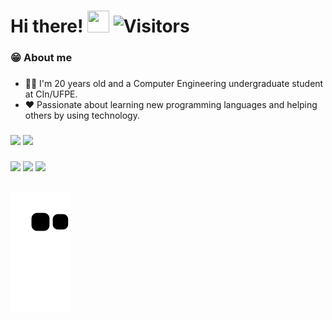 # Hi there! <img src="https://media2.giphy.com/avatars/danielfigueirdo/mR5uHXLuePGT.gif" height="35px" width="35px"/> ![Visitors](https://visitor-badge.glitch.me/badge?page_id=mateuseap.mateuseap)

### 😁 About me

##### 
- 👨‍💻 I'm 20 years old and a Computer Engineering undergraduate student at CIn/UFPE. 
- ❤ Passionate about learning new programming languages and helping others by using technology. 

### 

<div>
  <img height="180em" src="https://github-readme-stats.vercel.app/api?username=mateuseap&theme=dracula&show_icons=true&count_private=true"/>
  <img height="180em" src="https://github-readme-stats.vercel.app/api/top-langs/?username=mateuseap&layout=compact&theme=dracula&langs_count=16&hide=Jupyter Notebook"/>
</div>
 
### 

<div> 
  <a href="https://www.linkedin.com/in/mateuseliasdeandradepereira/" target="_blank"><img src="https://img.shields.io/badge/-LinkedIn-%230077B5?style=for-the-badge&logo=linkedin&logoColor=white"></a> 
  <a href = "mailto: meap@cin.ufpe.br"><img src="https://img.shields.io/badge/-Gmail-%23EA4335?style=for-the-badge&logo=gmail&logoColor=white" target="_blank"></a>
  <a href="https://medium.com/@mateuselias" target="_blank"><img src="https://img.shields.io/badge/Medium-12100E?style=for-the-badge&logo=medium&logoColor=white"></a>
</div>

## 

![Snake Animation](https://raw.githubusercontent.com/rafaballerini/rafaballerini/8082840dd4c64b2b8df9e2dc23b1730bbf0c0e73/github-contribution-grid-snake.svg)

## 

